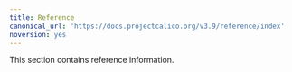```yaml
---
title: Reference
canonical_url: 'https://docs.projectcalico.org/v3.9/reference/index'
noversion: yes
---
```


This section contains reference information.
